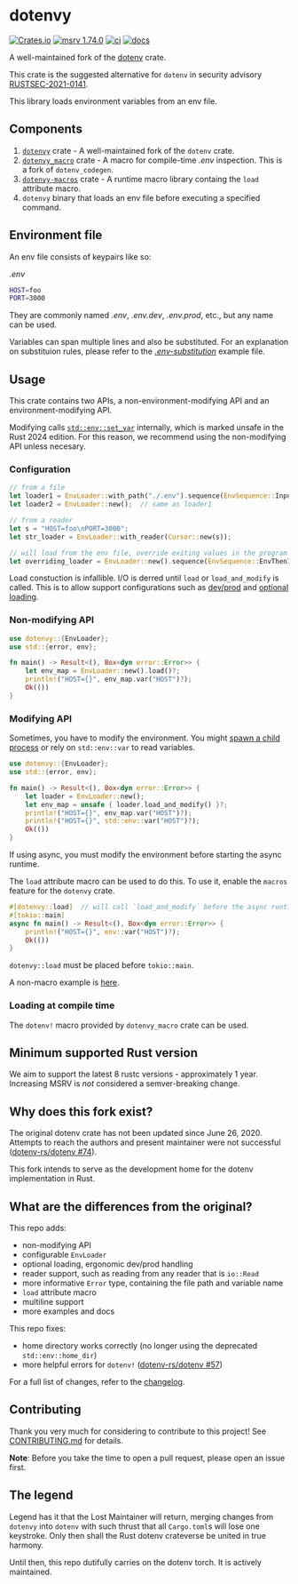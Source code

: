 # dotenvy

[![Crates.io](https://img.shields.io/crates/v/dotenvy.svg)](https://crates.io/crates/dotenvy)
[![msrv
1.74.0](https://img.shields.io/badge/msrv-1.74.0-dea584.svg?logo=rust)](https://github.com/rust-lang/rust/releases/tag/1.74.0)
[![ci](https://github.com/allan2/dotenvy/actions/workflows/ci.yml/badge.svg)](https://github.com/allan2/dotenvy/actions/workflows/ci.yml)
[![docs](https://img.shields.io/docsrs/dotenvy?logo=docs.rs)](https://docs.rs/dotenvy/)

A well-maintained fork of the [dotenv](https://github.com/dotenv-rs/dotenv) crate.

This crate is the suggested alternative for `dotenv` in security advisory [RUSTSEC-2021-0141](https://rustsec.org/advisories/RUSTSEC-2021-0141.html).

This library loads environment variables from an env file.

## Components

1. [`dotenvy`](https://crates.io/crates/dotenvy) crate - A well-maintained fork of the `dotenv` crate.
2. [`dotenvy_macro`](https://crates.io/crates/dotenvy_macro) crate - A macro for compile-time _.env_ inspection. This is a fork of `dotenv_codegen`.
3. [`dotenvy-macros`](https://crates.io/crates/dotenvy-macros) crate - A runtime macro library containg the `load` attribute macro.
4. `dotenvy` binary that loads an env file before executing a specified command.

## Environment file

An env file consists of keypairs like so:

_.env_

```sh
HOST=foo
PORT=3000
```

They are commonly named _.env_, _.env.dev_, _.env.prod_, etc., but any name can be used.

Variables can span multiple lines and also be substituted. For an explanation on substituion rules, please refer to
the [_.env-substitution_](.env-substitution) example file.

## Usage

This crate contains two APIs, a non-environment-modifying API and an environment-modifying API.

Modifying calls [`std::env::set_var`](`https://doc.rust-lang.org/std/env/fn.set_var.html`) internally,
which is marked unsafe in the Rust 2024 edition. For this reason, we recommend using the non-modifying API unless
necesary.

### Configuration

```rs
// from a file
let loader1 = EnvLoader::with_path("./.env").sequence(EnvSequence::InputThenEnv);
let loader2 = EnvLoader::new();  // same as loader1

// from a reader
let s = "HOST=foo\nPORT=3000";
let str_loader = EnvLoader::with_reader(Cursor::new(s));

// will load from the env file, override exiting values in the program environment
let overriding_loader = EnvLoader::new().sequence(EnvSequence::EnvThenInput);
```

Load constuction is infallible. I/O is derred until `load` or `load_and_modify` is called.
This is to allow support configurations such as [dev/prod](examples/dev-prod/src/main.rs) and
[optional loading](examples/optional/src/main.rs).

### Non-modifying API

```rs
use dotenvy::{EnvLoader};
use std::{error, env};

fn main() -> Result<(), Box<dyn error::Error>> {
    let env_map = EnvLoader::new().load()?;
    println!("HOST={}", env_map.var("HOST")?);
    Ok(())
}
```

### Modifying API

Sometimes, you have to modify the environment. You might [spawn a child process](examples/modify/src/main.rs) or rely
on `std::env::var` to read variables.

```rs
use dotenvy::{EnvLoader};
use std::{error, env};

fn main() -> Result<(), Box<dyn error::Error>> {
    let loader = EnvLoader::new();
    let env_map = unsafe { loader.load_and_modify() }?;
    println!("HOST={}", env_map.var("HOST")?);
    println!("HOST={}", std::env::var("HOST")?);
    Ok(())
}
```

If using async, you must modify the environment before starting the async runtime.

The `load` attribute macro can be used to do this. To use it, enable the `macros` feature for the `dotenvy` crate.

```rs
#[dotenvy::load]  // will call `load_and_modify` before the async runtime is started
#[tokio::main]
async fn main() -> Result<(), Box<dyn error::Error>> {
    println!("HOST={}", env::var("HOST")?);
    Ok(())
}
```
`dotenvy::load` must be placed before `tokio::main`.

A non-macro example is [here](examples/modify-tokio/src/main.rs).

### Loading at compile time

The `dotenv!` macro provided by `dotenvy_macro` crate can be used.

## Minimum supported Rust version

We aim to support the latest 8 rustc versions - approximately 1 year. Increasing
MSRV is _not_ considered a semver-breaking change.

## Why does this fork exist?

The original dotenv crate has not been updated since June 26, 2020. Attempts to reach the authors and present maintainer were not successful ([dotenv-rs/dotenv #74](https://github.com/dotenv-rs/dotenv/issues/74)).

This fork intends to serve as the development home for the dotenv implementation in Rust.

## What are the differences from the original?

This repo adds:

- non-modifying API
- configurable `EnvLoader`
- optional loading, ergonomic dev/prod handling
- reader support, such as reading from any reader that is `io::Read`
- more informative `Error` type, containing the file path and variable name
- `load` attribute macro
- multiline support
- more examples and docs

This repo fixes:

- home directory works correctly (no longer using the deprecated `std::env::home_dir`)
- more helpful errors for `dotenv!` ([dotenv-rs/dotenv #57](https://github.com/dotenv-rs/dotenv/pull/57))

For a full list of changes, refer to the [changelog](./CHANGELOG.md).

## Contributing

Thank you very much for considering to contribute to this project! See
[CONTRIBUTING.md](./CONTRIBUTING.md) for details.

**Note**: Before you take the time to open a pull request, please open an issue first.

## The legend

Legend has it that the Lost Maintainer will return, merging changes from `dotenvy` into `dotenv` with such thrust that all `Cargo.toml`s will lose one keystroke. Only then shall the Rust dotenv crateverse be united in true harmony.

Until then, this repo dutifully carries on the dotenv torch. It is actively maintained.
